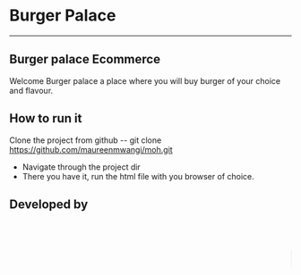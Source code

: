 # Burger Palace
---------------------------------------------------
## Burger palace Ecommerce
Welcome Burger palace a place where you will buy burger of your choice and flavour.

## How to run it
Clone the project from github
-- git clone https://github.com/maureenmwangi/moh.git
- Navigate through the project dir
- There you have it, run the html file with you browser of choice.

## Developed by <marquee><h1>Maureen</h1></marquee>